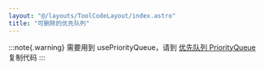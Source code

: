 ```yaml
---
layout: "@/layouts/ToolCodeLayout/index.astro"
title: "可删除的优先队列"
---
```


:::note{.warning}
需要用到 usePriorityQueue，请到 [优先队列 PriorityQueue](/tool-codes/priority_queue) 复制代码
:::
